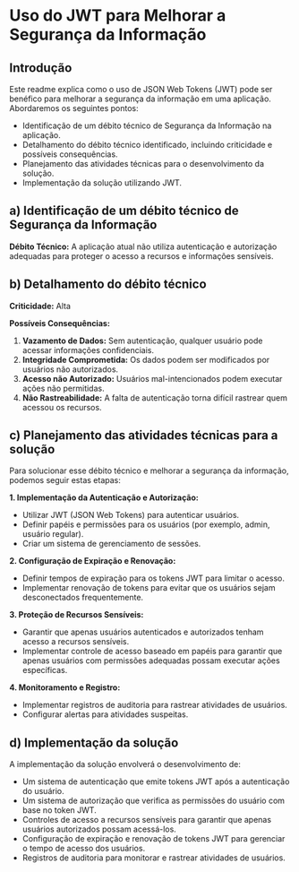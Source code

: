 # Uso do JWT para Melhorar a Segurança da Informação

## Introdução

Este readme explica como o uso de JSON Web Tokens (JWT) pode ser benéfico para melhorar a segurança da informação em uma aplicação. Abordaremos os seguintes pontos:

- Identificação de um débito técnico de Segurança da Informação na aplicação.
- Detalhamento do débito técnico identificado, incluindo criticidade e possíveis consequências.
- Planejamento das atividades técnicas para o desenvolvimento da solução.
- Implementação da solução utilizando JWT.

## a) Identificação de um débito técnico de Segurança da Informação

**Débito Técnico:** A aplicação atual não utiliza autenticação e autorização adequadas para proteger o acesso a recursos e informações sensíveis.

## b) Detalhamento do débito técnico

**Criticidade:** Alta

**Possíveis Consequências:**
1. **Vazamento de Dados:** Sem autenticação, qualquer usuário pode acessar informações confidenciais.
2. **Integridade Comprometida:** Os dados podem ser modificados por usuários não autorizados.
3. **Acesso não Autorizado:** Usuários mal-intencionados podem executar ações não permitidas.
4. **Não Rastreabilidade:** A falta de autenticação torna difícil rastrear quem acessou os recursos.

## c) Planejamento das atividades técnicas para a solução

Para solucionar esse débito técnico e melhorar a segurança da informação, podemos seguir estas etapas:

**1. Implementação da Autenticação e Autorização:**

- Utilizar JWT (JSON Web Tokens) para autenticar usuários.
- Definir papéis e permissões para os usuários (por exemplo, admin, usuário regular).
- Criar um sistema de gerenciamento de sessões.

**2. Configuração de Expiração e Renovação:**

- Definir tempos de expiração para os tokens JWT para limitar o acesso.
- Implementar renovação de tokens para evitar que os usuários sejam desconectados frequentemente.

**3. Proteção de Recursos Sensíveis:**

- Garantir que apenas usuários autenticados e autorizados tenham acesso a recursos sensíveis.
- Implementar controle de acesso baseado em papéis para garantir que apenas usuários com permissões adequadas possam executar ações específicas.

**4. Monitoramento e Registro:**

- Implementar registros de auditoria para rastrear atividades de usuários.
- Configurar alertas para atividades suspeitas.

## d) Implementação da solução

A implementação da solução envolverá o desenvolvimento de:

- Um sistema de autenticação que emite tokens JWT após a autenticação do usuário.
- Um sistema de autorização que verifica as permissões do usuário com base no token JWT.
- Controles de acesso a recursos sensíveis para garantir que apenas usuários autorizados possam acessá-los.
- Configuração de expiração e renovação de tokens JWT para gerenciar o tempo de acesso dos usuários.
- Registros de auditoria para monitorar e rastrear atividades de usuários.

